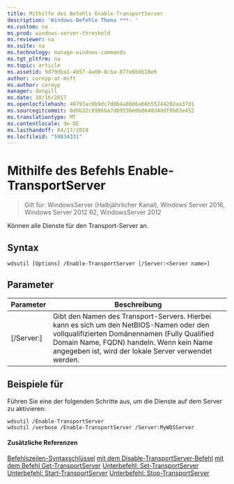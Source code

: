 ```yaml
---
title: Mithilfe des Befehls Enable-TransportServer
description: 'Windows-Befehle Thema ***- '
ms.custom: na
ms.prod: windows-server-threshold
ms.reviewer: na
ms.suite: na
ms.technology: manage-windows-commands
ms.tgt_pltfrm: na
ms.topic: article
ms.assetid: 9d79dba1-4b57-4a00-8cba-877e6b8618e6
author: coreyp-at-msft
ms.author: coreyp
manager: dongill
ms.date: 10/16/2017
ms.openlocfilehash: 40793ac0b9dc7d8b4a80d6a66b55244202aa37d1
ms.sourcegitcommit: 0d0b32c8986ba7db9536e0b8648d4ddf9b03e452
ms.translationtype: MT
ms.contentlocale: de-DE
ms.lasthandoff: 04/17/2019
ms.locfileid: "59834331"
---
```

# <a name="using-the-enable-transportserver-command"></a>Mithilfe des Befehls Enable-TransportServer

>Gilt für: WindowsServer (Halbjährlicher Kanal), Windows Server 2016, Windows Server 2012 R2, WindowsServer 2012

Können alle Dienste für den Transport-Server an.
## <a name="syntax"></a>Syntax
```
wdsutil [Options] /Enable-TransportServer [/Server:<Server name>]
```
## <a name="parameters"></a>Parameter
|Parameter|Beschreibung|
|-------|--------|
|[/Server:<Server name>]|Gibt den Namen des Transport-Servers. Hierbei kann es sich um den NetBIOS-Namen oder den vollqualifizierten Domänennamen (Fully Qualified Domain Name, FQDN) handeln. Wenn kein Name angegeben ist, wird der lokale Server verwendet werden.|
## <a name="BKMK_examples"></a>Beispiele für
Führen Sie eine der folgenden Schritte aus, um die Dienste auf dem Server zu aktivieren:
```
wdsutil /Enable-TransportServer
wdsutil /verbose /Enable-TransportServer /Server:MyWDSServer
```
#### <a name="additional-references"></a>Zusätzliche Referenzen
[Befehlszeilen-Syntaxschlüssel](command-line-syntax-key.md)
[mit dem Disable-TransportServer-Befehl](using-the-disable-transportserver-command.md)
[mit dem Befehl Get-TransportServer](using-the-get-transportserver-command.md) 
 [Unterbefehl: Set-TransportServer](subcommand-set-transportserver.md)
[Unterbefehl: Start-TransportServer](subcommand-start-transportserver.md)
[Unterbefehl: Stop-TransportServer](subcommand-stop-transportserver.md)
